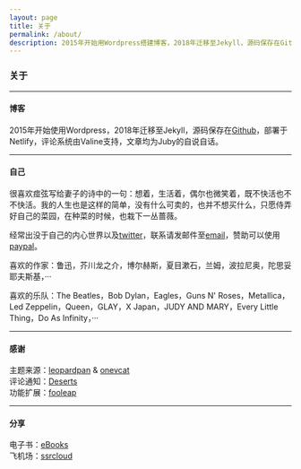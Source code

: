 ```yaml
---
layout: page 
title: 关于
permalink: /about/
description: 2015年开始用Wordpress搭建博客，2018年迁移至Jekyll，源码保存在Github，部署于Netlify，评论系统由Valine支持，文章均为Juby的自说自话。
---
```


### 关于

------------------

#### 博客

2015年开始使用Wordpress，2018年迁移至Jekyll，源码保存在[Github](https://github.com/jubyshu/jubyshu.github.io)，部署于Netlify，评论系统由Valine支持，文章均为Juby的自说自话。

-------------------

#### 自己

很喜欢痖弦写给妻子的诗中的一句：想着，生活着，偶尔也微笑着，既不快活也不不快活。我的人生也是这样的简单，没有什么可卖的，也并不想买什么，只愿侍弄好自己的菜园，在种菜的时候，也栽下一丛蔷薇。

经常出没于自己的内心世界以及[twitter](https://twitter.com/jubyshu)，联系请发邮件至[email](mailto:juby@jubeny.com)，赞助可以使用[paypal](https://paypal.me/jubyshu)。

喜欢的作家：鲁迅，芥川龙之介，博尔赫斯，夏目漱石，兰姆，波拉尼奥，陀思妥耶夫斯基，···

喜欢的乐队：The Beatles，Bob Dylan，Eagles，Guns N' Roses，Metallica，Led Zeppelin，Queen，GLAY，X Japan，JUDY AND MARY，Every Little Thing，Do As Infinity，···

-------------------

#### 感谢

主题来源：[leopardpan](https://github.com/leopardpan/leopardpan.github.io/) & [onevcat](https://github.com/onevcat/vno-jekyll)  
评论通知：[Deserts](https://deserts.io/valine-admin-document/)  
功能扩展：[fooleap](https://blog.fooleap.org/)

-------------------

#### 分享

电子书：[eBooks](https://nx8272.your-storageshare.de/s/odcTwfK2zC86LWS)  
飞机场：[ssrcloud](https://www.clashcloud.net/auth/register?code=ExR8)
